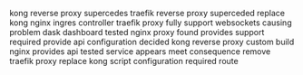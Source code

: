 kong reverse proxy supercedes traefik reverse proxy superceded replace kong nginx ingres controller traefik proxy fully support websockets causing problem dask dashboard tested nginx proxy found provides support required provide api configuration decided kong reverse proxy custom build nginx provides api tested service appears meet consequence remove traefik proxy replace kong script configuration required route